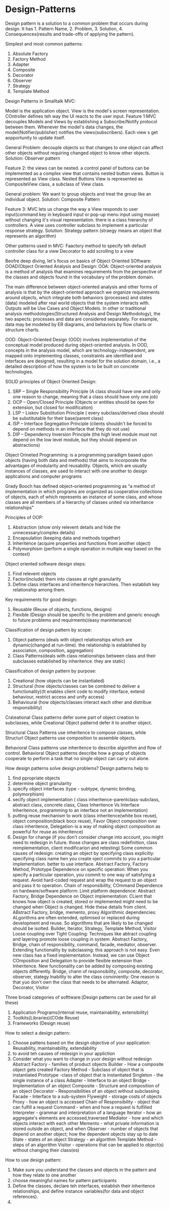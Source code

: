 # Design-Patterns
Design pattern is a solution to a common problem that occurs during design. It has 1. Pattern Name, 2. Problem, 3. Solution, 4. Consequences(results and trade-offs of applying the pattern).

Simplest and most common patterns:
1. Absolute Factory 
2. Factory Method
3. Adapter
4. Composite
5. Decorator
6. Observer
7. Strategy
8. Template Method

Design Patterns in Smalltalk MVC:

Model is the application object. View is the model's screen representation. COntroller defines teh way the UI reacts to the user input. Feature 1:MVC decouples Models and Views by establishing a Subscribe/Notify protocol between them. Whenever the model's data changes, the model(Notifier/publisher) notifies the views(subscribers). Each view s get aopportunity to update itself. 

General Problem: decouple objects so that changes to one object can affect other objects without requiring changed object to know other objects. Solution: Observer pattern

Feature 2: the views can be nested. a control panel of buttons can be implemented as a complex view that contains nested button views. Button is represented as View class. Nested Buttons View is represented as CompositeView class, a subclass of View class.

General problem: We want to group objects and treat the group like an individual object. Solution: Composite Pattern 

Feature 3: MVC lets us change the way a View responds to user input(command key in keyboard input or pop-up menu input using mouse) without changing it's visual representation. there is a class hierarchy of controllers. A view uses controller subclass to implement a particular response strategy. Solution: Strategy pattern (straegy means an object that represents an algorithm)

Other patterns used in MVC:
Faactory method to specify teh default controller class for a view
Decorator to add scrolling to a view

Beofre deep diving, let's focus on basics of Object Oriented SOftware:
OOAD(Object Oriented Analysis and Design:
OOA: Object-oriented analysis is a method of analysis that examines requirements from the perspective of the classes and objects found in the vocabulary of the problem domain.

The main difference between object-oriented analysis and other forms of analysis is that by the object-oriented approach we organize requirements around objects, which integrate both behaviors (processes) and states (data) modeled after real world objects that the system interacts with. Outputs will be Use Cases and Object Models. In other or traditional analysis methodologies(Structured Analysis and Design Methodology), the two aspects: processes and data are considered separately. For example, data may be modeled by ER diagrams, and behaviors by flow charts or structure charts.

OOD: Object–Oriented Design (OOD) involves implementation of the conceptual model produced during object-oriented analysis. In OOD, concepts in the analysis model, which are technology−independent, are mapped onto implementing classes, constraints are identified and interfaces are designed, resulting in a model for the solution domain, i.e., a detailed description of how the system is to be built on concrete technologies.

SOLID principles of Object Oriented Design:
1. SRP – Single Responsibility Principle (A class should have one and only one reason to change, meaning that a class should have only one job)
2. OCP – Open/Closed Principle (Objects or entities should be open for extension, but closed for modification)
3. LSP – Liskov Substitution Principle ( every subclass/derived class should be substitutable for their base/parent class)
4. ISP – Interface Segregation Principle (clients shouldn't be forced to depend on methods in an interface that they do not use)
5. DIP – Dependency Inversion Principle (the high level module must not depend on the low level module, but they should depend on abstractions)

Object Orineted Programming: is a programming paradigm based upon objects (having both data and methods) that aims to incorporate the advantages of modularity and reusability. Objects, which are usually instances of classes, are used to interact with one another to design applications and computer programs

Grady Booch has defined object–oriented programming as “a method of implementation in which programs are organized as cooperative collections of objects, each of which represents an instance of some class, and whose classes are all members of a hierarchy of classes united via inheritance relationships”

Principles of OOP:
1. Abstraction (show only relevent details and hide the unnecessary/complex details)
2. Encapsulation (keeping data and methods together)
3. Inheritence (acquire properties and functions from another object)
4. Polymorphism (perform a single operation in multiple way based on the context)


Object oriented software design steps:
1. Find relevent objects
2. Factor(include) them into classes at right granularity
3. Define class interfaces and inheritence hierarchies. Then establish key relationship among them.

Key requirements for good design:
1. Reusable (Reuse of objects, functions, designs)
2. Flexible (Design should be specific to the problem and generic enough to future problems and requirments)(easy manintenance)

Classification of design pattern by scope:
1. Object patterns (deals with object relationships which are dynamic(changed at run-time). the relationship is established by association, composition, aggregation)
2. Class Patterns(deals with class relationships between class and their subclasses established by inheritence. they are static)

Classification of design pattern by purpose:
1. Creational (how objects can be instantiated)
2. Structural (how objects/classes can be combined to deliver a fumctionality)(It enables client code to modify interface, extend behaviour, restrict access and unify access)
3. Behavioural (how objects/classes interact each other and distribue responsibility)

Cra\eational Class patterns defer some part of object creation to subclasses, while Creational Object patternd defer it to another object.

Structural Class Patterns use inheritence to compose classes, while Structurl Object patterns use composition to assemble objects.

Behavioral Class patterns use inheritence to describe algorithm and flow of control. Behavioral Object patterns describe how a group  of objects cooperate to perform a task that no single object can carry out alone.

How design patterns solve design problems?
Design patterns help to 
1. find ppropriate objects
2. determine object granularity
3. specify object interfaces (type - subtype, dynamic binding, polymorphism)
4. secify object implementation ( class inheritence-parentclass-subclass, abstract class, concrete class, Class Inheritence Vs Interface Inheriteince, programming to an interface not an implementation)
5. putting reuse mechanism to work (class inheritence(white box reuse), object composition(black bocx reuse), Favor Object composition over class inheritence, Delegation-is a way of making object composition as powerful for reuse as inheritence)
6. Design for change (if you don't consider change into account, you might need to redesign in future. those changes are class redefinition, class reimplementation, client modificarion and retesting)
  Some common causes of redesign:
    creating an object by specifying class explicitly: specifying class name hen you create oject commits to you a particular implementation. better to use interface. Abstract Factory, Factory Method, Prototype
    Dependence on specific operation: When you specify a particular operation, you commit to one way of satisfying a request. Avoid hard-coded request and wrap the request to an object and pass it to operation. Chain of responsibility, COmmand
  Dependence on hardware/software platform: Limit platform dependence: Abstract Factory, Bridge
  Dependence on Object implementation: CLient that knows how object is created, stored or implemented might need to be changed when Object is changed. Hide these details from client. ABstract Factory, bridge, memento, proxy
  Algorithmic dependencies: ALgorithms are often extended, optimised or replaced during development and reuse. So algorithms that are likely to be changed should be isolted. Builder, Iterator, Strategy, Template Method, Visitor
  Loose coupling over Tight Coupling: Techniques like abtract coupling and layering promote loose coupling in system. Abstract Factory, Bridge, chain of responsibility, command, facade, mediator, observer.
  Extending functionality by subclassing: this approach is not easy. Even new class has a fixed implementation. Instead, we can use Object COmposition and Delegation to provide flexible extension than Inheritence. New functionality can be added by composing existing objects differently. Bridge, chann of responsibility, composite, decorator, observer, stategy
  Inability to alter the class conviniently: One reason is that yuo don't own the class that needs to be alternated. Adaptor, Decorator, Visitor
  
Three broad categories of softtware:(Design patterns can be used for all these)
1. Application Programs(internal reuse, maintainability, extensibility)
2. Toolkits(Libraries)(COde Reuse)
3. Frameworks (Design reuse)

How to select a design pattern:
1. Choose pattens based on the design objective of your application: Reusability, maintainability, extendability
2. to avoid teh causes of redesign in your appliction
3. Consider what you want to change in yuor design without redesign
    Abstract Factory - families of product objects
    Builder - How a composite object gets created
    Factory Method - Subclass of object that is instantiated
    Prototype -class of object that is instantiated
    Singleton - the single instance of a class
    Adapter - Interface to an object
    Bridge - Implementation of an object
    Composite - Structure and composition of an object
    Decorator - Responsibilities of an object without subclassing
    Facade - Interface to a sub-system
    Flyweight - storage costs of objects
    Proxy - how an object is accessed
    Chain of Responsibility - object that can fulfill a request
    Command - when and how a request is fulfilled
    Interpreter - grammar and interpretation of a language
    Iterator - how an aggregate's elements are accessed,traversed
    Mediator - how and which objects interact with each other
    Memento - what private information is stored outside an object, and when
    Observer - number of objects that depend on another object; how the dependent objects stay up to date
    State - states of an object
    Strategy - an algorithm
    Template Method - steps of an algorithm
    Visitor - operations that can be applied to object(s) without changing their class(es)

    

How to use design pattern:
1.  Make sure you understand the classes and objects in the pattern and how they relate to one another
2. choose meaningful names for pattern participants
3. Define the classes, declare teh interfaces, establish their inheritence relationships, and define instance variables(for data and object references).
4. 






